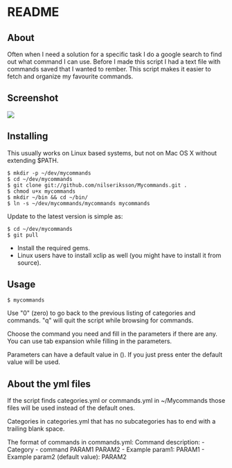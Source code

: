 README
=================

About
-----

Often when I need a solution for a specific task I do a google search to find out what command I can use. Before I made this script I had a text file with commands saved that I wanted to rember. 
This script makes it easier to fetch and organize my favourite commands.

Screenshot
----------

<img src="http://img190.imageshack.us/img190/521/mycommands.png" />

Installing
----------

This usually works on Linux based systems, but not on Mac OS X without extending $PATH.

	$ mkdir -p ~/dev/mycommands
	$ cd ~/dev/mycommands
	$ git clone git://github.com/nilseriksson/Mycommands.git .
	$ chmod u+x mycommands
	$ mkdir ~/bin && cd ~/bin/
	$ ln -s ~/dev/mycommands/mycommands mycommands

Update to the latest version is simple as:

	$ cd ~/dev/mycommands
	$ git pull

 * Install the required gems.
 * Linux users have to install xclip as well (you might have to install it from source).

Usage
-----

    $ mycommands
    
Use "0" (zero) to go back to the previous listing of categories and commands.
"q" will quit the script while browsing for commands.

Choose the command you need and fill in the parameters if there are any.
You can use tab expansion while filling in the parameters.

Parameters can have a default value in (). If you just press enter the default value will be used.

About the yml files
-------------------

If the script finds categories.yml or commands.yml in ~/Mycommands
those files will be used instead of the default ones.

Categories in categories.yml that has no subcategories has to end with a trailing blank space.

The format of commands in commands.yml:
    Command description:
      - Category
      - command PARAM1 PARAM2
      - Example param1: PARAM1
      - Example param2 (default value): PARAM2
